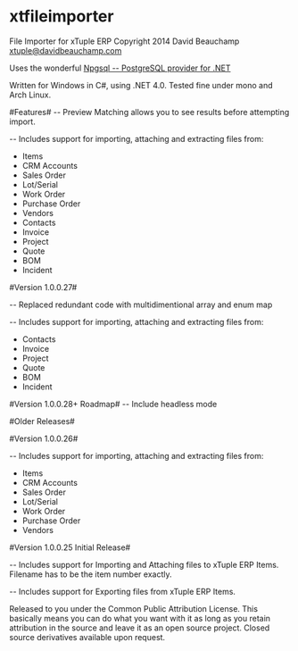 xtfileimporter
==============

File Importer for xTuple ERP
Copyright 2014 David Beauchamp 
xtuple@davidbeauchamp.com

Uses the wonderful [Npgsql -- PostgreSQL provider for .NET](http://npgsql.projects.pgfoundry.org/)

Written for Windows in C#, using .NET 4.0. Tested fine under mono and Arch Linux. 

#Features#
-- Preview Matching allows you to see results before attempting import.  

-- Includes support for importing, attaching and extracting files from:
   * Items
   * CRM Accounts
   * Sales Order
   * Lot/Serial
   * Work Order
   * Purchase Order
   * Vendors
   * Contacts 
   * Invoice
   * Project
   * Quote
   * BOM 
   * Incident

#Version 1.0.0.27#

-- Replaced redundant code with multidimentional array and enum map

-- Includes support for importing, attaching and extracting files from:
   * Contacts 
   * Invoice
   * Project
   * Quote
   * BOM 
   * Incident

#Version 1.0.0.28+ Roadmap#
-- Include headless mode

#Older Releases#

#Version 1.0.0.26#

-- Includes support for importing, attaching and extracting files from:
   * Items
   * CRM Accounts
   * Sales Order
   * Lot/Serial
   * Work Order
   * Purchase Order
   * Vendors

#Version 1.0.0.25 Initial Release#

-- Includes support for Importing and Attaching files to xTuple ERP Items. 
   Filename has to be the item number exactly. 
   
-- Includes support for Exporting files from xTuple ERP Items. 

Released to you under the Common Public Attribution License. This basically means you can do
what you want with it as long as you retain attribution in the source and leave it as an open
source project. Closed source derivatives available upon request. 
